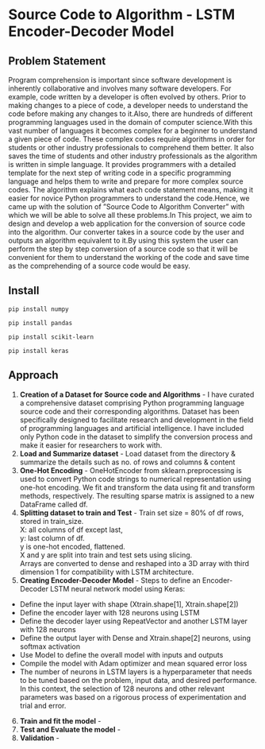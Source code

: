 # Source Code to Algorithm - LSTM Encoder-Decoder Model

## Problem Statement

Program comprehension is important since software development is inherently collaborative and
involves many software developers. For example, code written by a developer is often evolved by
others. Prior to making changes to a piece of code, a developer needs to understand the code before
making any changes to it.Also, there are hundreds of different programming languages used in the
domain of computer science.With this vast number of languages it becomes complex for a beginner
to understand a given piece of code. These complex codes require algorithms in order for students or
other industry professionals to comprehend them better. It also saves the time of students and other
industry professionals as the algorithm is written in simple language. It provides programmers with
a detailed template for the next step of writing code in a specific programming language and helps
them to write and prepare for more complex source codes. The algorithm explains what each code
statement means, making it easier for novice Python programmers to understand the code.Hence,
we came up with the solution of ”Source Code to Algorithm Converter” with which we will be able
to solve all these problems.In This project, we aim to design and develop a web application for the
conversion of source code into the algorithm. Our converter takes in a source code by the user and
outputs an algorithm equivalent to it.By using this system the user can perform the step by step
conversion of a source code so that it will be convenient for them to understand the working of the
code and save time as the comprehending of a source code would be easy.



## Install
```
pip install numpy
```

```
pip install pandas
```
```
pip install scikit-learn
```
```
pip install keras
```

## Approach

1. **Creation of a Dataset for Source code and Algorithms** - I have curated a comprehensive dataset comprising Python programming language source code and their corresponding algorithms. Dataset has been specifically designed to facilitate research and development in the field of programming languages and artificial intelligence.
I have included only Python code in the dataset to simplify the conversion process and make it easier for researchers to work with.
2. **Load and Summarize dataset** - Load dataset from the directory & summarize the details such as no. of rows and columns & content  
3. **One-Hot Encoding** - OneHotEncoder from sklearn.preprocessing is used to convert Python code strings to numerical representation using one-hot encoding. We fit and transform the data using fit and transform methods, respectively. The resulting sparse matrix is assigned to a new DataFrame called df.
4. **Splitting dataset to train and Test** - 
Train set size = 80% of df rows, stored in train_size.  
X: all columns of df except last,  
y: last column of df.  
y is one-hot encoded, flattened.  
X and y are split into train and test sets using slicing.  
Arrays are converted to dense and reshaped into a 3D array with third dimension 1 for compatibility with LSTM architecture.
5. **Creating Encoder-Decoder Model** -
Steps to define an Encoder-Decoder LSTM neural network model using Keras:

- Define the input layer with shape (Xtrain.shape[1], Xtrain.shape[2])
- Define the encoder layer with 128 neurons using LSTM
- Define the decoder layer using RepeatVector and another LSTM layer with 128 neurons
- Define the output layer with Dense and Xtrain.shape[2] neurons, using softmax activation
- Use Model to define the overall model with inputs and outputs
- Compile the model with Adam optimizer and mean squared error loss
- The number of neurons in LSTM layers is a hyperparameter that needs to be tuned based on the problem, input data, and desired performance. In this context, the selection of 128 neurons and other relevant parameters was based on a rigorous process of experimentation and trial and error.

6. **Train and fit the model** -
7. **Test and Evaluate the model** - 
8. **Validation** - 
